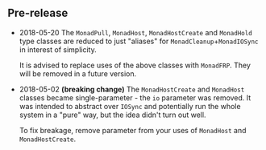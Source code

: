 ## Pre-release

- 2018-05-20 The `MonadPull`, `MonadHost`, `MonadHostCreate` and `MonadHold`
  type classes are reduced to just "aliases" for `MonadCleanup`+`MonadIOSync`
  in interest of simplicity.

  It is advised to replace uses of the above classes with `MonadFRP`. They will
  be removed in a future version.

- 2018-05-02 **(breaking change)** The `MonadHostCreate` and `MonadHost` classes
  became single-parameter - the `io` parameter was removed. It was intended to
  abstract over `IOSync` and potentially run the whole system in a "pure" way,
  but the idea didn't turn out well.

  To fix breakage, remove parameter from your uses of `MonadHost` and
  `MonadHostCreate`.
